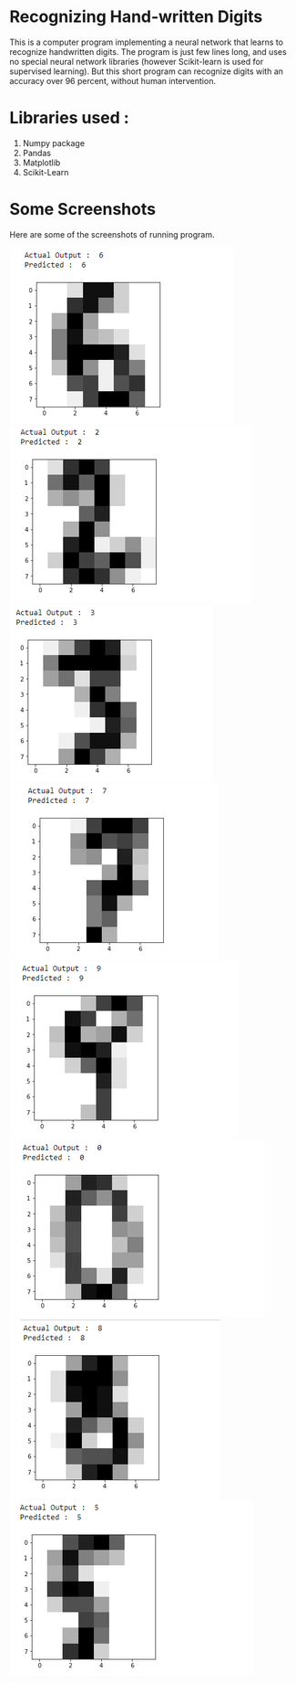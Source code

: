 # Recognizing Hand-written Digits

This is a computer program implementing a neural network that learns to recognize handwritten digits. The program is just few lines long, and uses no special neural network libraries (however Scikit-learn is used for supervised learning). But this short program can recognize digits with an accuracy over 96 percent, without human intervention. 

# Libraries used :
1. Numpy package
2. Pandas 
3. Matplotlib
4. Scikit-Learn

# Some Screenshots

Here are some of the screenshots of running program.

![](https://github.com/Vasu7052/Recognizing-Handwritten-Digits/blob/master/ScreenShots/ss1.png)
![](https://github.com/Vasu7052/Recognizing-Handwritten-Digits/blob/master/ScreenShots/ss7.png)
![](https://github.com/Vasu7052/Recognizing-Handwritten-Digits/blob/master/ScreenShots/ss3.png)
![](https://github.com/Vasu7052/Recognizing-Handwritten-Digits/blob/master/ScreenShots/ss4.png)
![](https://github.com/Vasu7052/Recognizing-Handwritten-Digits/blob/master/ScreenShots/ss5.png)
![](https://github.com/Vasu7052/Recognizing-Handwritten-Digits/blob/master/ScreenShots/ss6.png)
![](https://github.com/Vasu7052/Recognizing-Handwritten-Digits/blob/master/ScreenShots/ss2.png)
![](https://github.com/Vasu7052/Recognizing-Handwritten-Digits/blob/master/ScreenShots/ss8.png)

